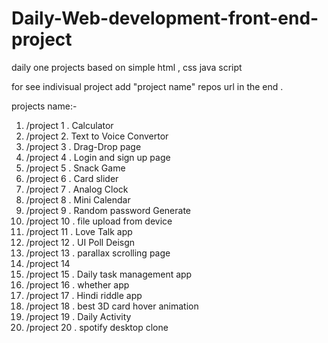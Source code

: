 # Daily-Web-development-front-end-project
daily one projects based on simple html , css java script

for see indivisual project add "project name" repos url in the end .

projects  name:-
1. /project 1 . Calculator
2. /project 2. Text to Voice Convertor
3. /project 3 . Drag-Drop page
4. /project 4 . Login and sign up page
5. /project 5 . Snack Game
6. /project 6 . Card slider
7. /project 7 . Analog Clock
8. /project 8 . Mini Calendar
9. /project 9 . Random password Generate
10. /project 10 .  file upload from device
11. /project 11 . Love Talk app
12. /project 12  . UI Poll Deisgn
13. /project 13 . parallax scrolling page
14. /project 14
15. /project 15 . Daily task management app
16. /project 16 . whether app
17. /project 17 . Hindi riddle app
18. /project 18 . best 3D card hover animation
19. /project 19 . Daily Activity
20. /project 20 . spotify desktop clone
